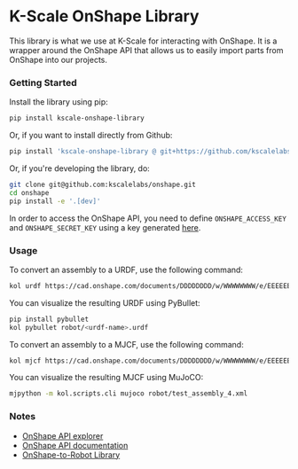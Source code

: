 # K-Scale OnShape Library

This library is what we use at K-Scale for interacting with OnShape. It is a wrapper around the OnShape API that allows us to easily import parts from OnShape into our projects.

### Getting Started

Install the library using pip:

```bash
pip install kscale-onshape-library
```

Or, if you want to install directly from Github:

```bash
pip install 'kscale-onshape-library @ git+https://github.com/kscalelabs/onshape.git@master'
```

Or, if you're developing the library, do:

```bash
git clone git@github.com:kscalelabs/onshape.git
cd onshape
pip install -e '.[dev]'
```

In order to access the OnShape API, you need to define `ONSHAPE_ACCESS_KEY` and `ONSHAPE_SECRET_KEY` using a key generated [here](https://dev-portal.onshape.com/keys).

### Usage

To convert an assembly to a URDF, use the following command:

```bash
kol urdf https://cad.onshape.com/documents/DDDDDDDD/w/WWWWWWWW/e/EEEEEEEE
```
You can visualize the resulting URDF using PyBullet:

```bash
pip install pybullet
kol pybullet robot/<urdf-name>.urdf
```

To convert an assembly to a MJCF, use the following command:
```bash
kol mjcf https://cad.onshape.com/documents/DDDDDDDD/w/WWWWWWWW/e/EEEEEEEE
```
You can visualize the resulting MJCF using MuJoCO:

```bash
mjpython -m kol.scripts.cli mujoco robot/test_assembly_4.xml  
```

### Notes

- [OnShape API explorer](https://cad.onshape.com/glassworks/explorer/#/Assembly/getFeatures)
- [OnShape API documentation](https://onshape-public.github.io/docs/api-intro/)
- [OnShape-to-Robot Library](https://github.com/Rhoban/onshape-to-robot)
